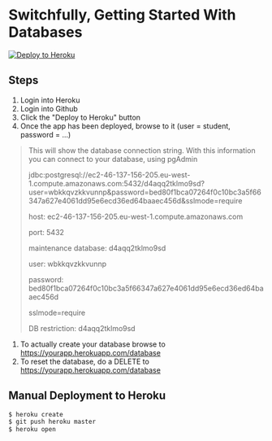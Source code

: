 # Switchfully, Getting Started With Databases

[![Deploy to Heroku](https://www.herokucdn.com/deploy/button.png)](https://heroku.com/deploy)

## Steps
1. Login into Heroku
1. Login into Github
1. Click the "Deploy to Heroku" button
1. Once the app has been deployed, browse to it (user = student, password = ...)

> This will show the database connection string. With this information you can connect to your database, using pgAdmin
>
> jdbc:postgresql://ec2-46-137-156-205.eu-west-1.compute.amazonaws.com:5432/d4aqq2tklmo9sd?user=wbkkqvzkkvunnp&password=bed80f1bca07264f0c10bc3a5f66347a627e4061dd95e6ecd36ed64baaec456d&sslmode=require
>
> host: ec2-46-137-156-205.eu-west-1.compute.amazonaws.com
>
> port: 5432
>
> maintenance database: d4aqq2tklmo9sd
>
> user: wbkkqvzkkvunnp
>
> password: bed80f1bca07264f0c10bc3a5f66347a627e4061dd95e6ecd36ed64baaec456d
>
> sslmode=require
>
> DB restriction: d4aqq2tklmo9sd
1. To actually create your database browse to https://yourapp.herokuapp.com/database
1. To reset the database, do a DELETE to https://yourapp.herokuapp.com/database

## Manual Deployment to Heroku

```sh
$ heroku create
$ git push heroku master
$ heroku open
```
